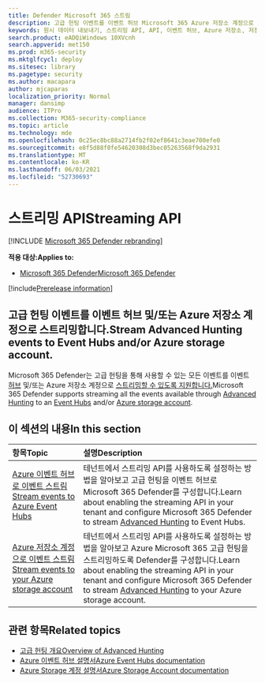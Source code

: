 ```yaml
---
title: Defender Microsoft 365 스트림
description: 고급 헌팅 이벤트를 이벤트 허브 Microsoft 365 Azure 저장소 계정으로 스트리밍하도록 Defender를 구성하는 방법을 설명합니다.
keywords: 원시 데이터 내보내기, 스트리밍 API, API, 이벤트 허브, Azure 저장소, 저장소 계정, 고급 헌팅, 원시 데이터 공유
search.product: eADQiWindows 10XVcnh
search.appverid: met150
ms.prod: m365-security
ms.mktglfcycl: deploy
ms.sitesec: library
ms.pagetype: security
ms.author: macapara
author: mjcaparas
localization_priority: Normal
manager: dansimp
audience: ITPro
ms.collection: M365-security-compliance
ms.topic: article
ms.technology: mde
ms.openlocfilehash: 0c25ec8bc88a2714fb2f02ef8641c3eae700efe0
ms.sourcegitcommit: e8f5d88f0fe54620308d3bec05263568f9da2931
ms.translationtype: MT
ms.contentlocale: ko-KR
ms.lasthandoff: 06/03/2021
ms.locfileid: "52730693"
---
```

# <a name="streaming-api"></a><span data-ttu-id="5a32d-104">스트리밍 API</span><span class="sxs-lookup"><span data-stu-id="5a32d-104">Streaming API</span></span>

[!INCLUDE [Microsoft 365 Defender rebranding](../../includes/microsoft-defender.md)]

<span data-ttu-id="5a32d-105">**적용 대상:**</span><span class="sxs-lookup"><span data-stu-id="5a32d-105">**Applies to:**</span></span>
- [<span data-ttu-id="5a32d-106">Microsoft 365 Defender</span><span class="sxs-lookup"><span data-stu-id="5a32d-106">Microsoft 365 Defender</span></span>](https://go.microsoft.com/fwlink/?linkid=2118804)

[!include[Prerelease information](../../includes/prerelease.md)]

## <a name="stream-advanced-hunting-events-to-event-hubs-andor-azure-storage-account"></a><span data-ttu-id="5a32d-107">고급 헌팅 이벤트를 이벤트 허브 및/또는 Azure 저장소 계정으로 스트리밍합니다.</span><span class="sxs-lookup"><span data-stu-id="5a32d-107">Stream Advanced Hunting events to Event Hubs and/or Azure storage account.</span></span>

<span data-ttu-id="5a32d-108">Microsoft 365 Defender는 고급 헌팅을 [](../defender/advanced-hunting-overview.md) 통해 사용할 수 있는 모든 이벤트를 이벤트 [허브](/azure/event-hubs/) 및/또는 Azure 저장소 계정으로 [스트리밍할 수 있도록 지원합니다.](/azure/event-hubs/)</span><span class="sxs-lookup"><span data-stu-id="5a32d-108">Microsoft 365 Defender supports streaming all the events available through [Advanced Hunting](../defender/advanced-hunting-overview.md) to an [Event Hubs](/azure/event-hubs/) and/or [Azure storage account](/azure/event-hubs/).</span></span>



## <a name="in-this-section"></a><span data-ttu-id="5a32d-109">이 섹션의 내용</span><span class="sxs-lookup"><span data-stu-id="5a32d-109">In this section</span></span>

<span data-ttu-id="5a32d-110">항목</span><span class="sxs-lookup"><span data-stu-id="5a32d-110">Topic</span></span> | <span data-ttu-id="5a32d-111">설명</span><span class="sxs-lookup"><span data-stu-id="5a32d-111">Description</span></span>
:---|:---
[<span data-ttu-id="5a32d-112">Azure 이벤트 허브로 이벤트 스트림</span><span class="sxs-lookup"><span data-stu-id="5a32d-112">Stream events to Azure Event Hubs</span></span>](raw-data-export-event-hub.md)| <span data-ttu-id="5a32d-113">테넌트에서 스트리밍 API를 사용하도록 설정하는 방법을 알아보고 고급 [](../defender/advanced-hunting-overview.md) 헌팅을 이벤트 허브로 Microsoft 365 Defender를 구성합니다.</span><span class="sxs-lookup"><span data-stu-id="5a32d-113">Learn about enabling the streaming API in your tenant and configure Microsoft 365 Defender to stream [Advanced Hunting](../defender/advanced-hunting-overview.md) to Event Hubs.</span></span>
[<span data-ttu-id="5a32d-114">Azure 저장소 계정으로 이벤트 스트림</span><span class="sxs-lookup"><span data-stu-id="5a32d-114">Stream events to your Azure storage account</span></span>](raw-data-export-storage.md)| <span data-ttu-id="5a32d-115">테넌트에서 스트리밍 API를 사용하도록 설정하는 방법을 알아보고 Azure [](../defender/advanced-hunting-overview.md) Microsoft 365 고급 헌팅을 스트리밍하도록 Defender를 구성합니다.</span><span class="sxs-lookup"><span data-stu-id="5a32d-115">Learn about enabling the streaming API in your tenant and configure Microsoft 365 Defender to stream [Advanced Hunting](../defender/advanced-hunting-overview.md) to your Azure storage account.</span></span>


## <a name="related-topics"></a><span data-ttu-id="5a32d-116">관련 항목</span><span class="sxs-lookup"><span data-stu-id="5a32d-116">Related topics</span></span>
- [<span data-ttu-id="5a32d-117">고급 헌팅 개요</span><span class="sxs-lookup"><span data-stu-id="5a32d-117">Overview of Advanced Hunting</span></span>](../defender/advanced-hunting-overview.md)
- [<span data-ttu-id="5a32d-118">Azure 이벤트 허브 설명서</span><span class="sxs-lookup"><span data-stu-id="5a32d-118">Azure Event Hubs documentation</span></span>](/azure/event-hubs/)
- [<span data-ttu-id="5a32d-119">Azure Storage 계정 설명서</span><span class="sxs-lookup"><span data-stu-id="5a32d-119">Azure Storage Account documentation</span></span>](/azure/storage/common/storage-account-overview)
